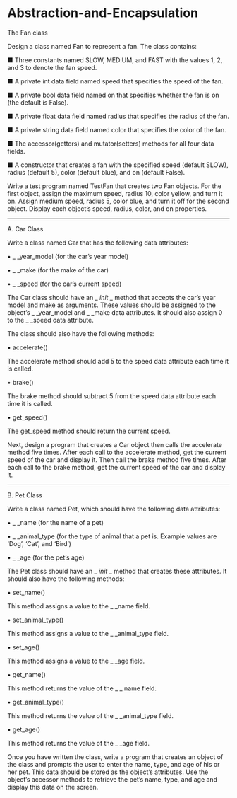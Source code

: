 # Abstraction-and-Encapsulation

The Fan class

Design a class named Fan to represent a fan. The class contains:

■ Three constants named SLOW, MEDIUM, and FAST with the values 1, 2, and 3 to denote the fan speed.

■ A private int data field named speed that specifies the speed of the fan.

■ A private bool data field named on that specifies whether the fan is on (the default is False).

■ A private float data field named radius that specifies the radius of the fan.

■ A private string data field named color that specifies the color of the fan.

■ The accessor(getters)  and mutator(setters)  methods for all four data fields.

■ A constructor that creates a fan with the specified speed (default SLOW), radius (default 5), color (default blue), and on (default False).

Write a test program named TestFan that creates two Fan objects. For the first object, assign the maximum speed, radius 10, color yellow, and turn it on. Assign medium speed, radius 5, color blue, and turn it off for the second object. Display each object’s speed, radius, color, and on properties.

_______________________________________________________________________________________________________________________________________

A. Car Class

Write a class named Car that has the following data attributes:

• _ _year_model (for the car’s year model)

• _ _make (for the make of the car)

• _ _speed (for the car’s current speed)

The Car class should have an _ _init_ _ method that accepts the car’s year model and make as arguments. These values should be assigned to the object’s _ _year_model and _ _make data attributes. It should also assign 0 to the _ _speed data attribute.

The class should also have the following methods:

• accelerate()

The accelerate method should add 5 to the speed data attribute each time it is called.

• brake()

The brake method should subtract 5 from the speed data attribute each time it is called.

• get_speed()

The get_speed method should return the current speed.

Next, design a program that creates a Car object then calls the accelerate method five times. After each call to the accelerate method, get the current speed of the car and display it. Then call the brake method five times. After each call to the brake method, get the current speed of the car and display it.

______________________________________________________________________________________________________________________________________

B. Pet Class

Write a class named Pet, which should have the following data attributes:

• _ _name (for the name of a pet)

• _ _animal_type (for the type of animal that a pet is. Example values are ‘Dog’, ‘Cat’, and ‘Bird’)

• _ _age (for the pet’s age)

The Pet class should have an _ _init_ _ method that creates these attributes. It should also have the following methods:

• set_name()

This method assigns a value to the _ _name field.

• set_animal_type()

This method assigns a value to the _ _animal_type field.

• set_age()

This method assigns a value to the _ _age field.

• get_name()

This method returns the value of the _ _ name field.

• get_animal_type()

This method returns the value of the _ _animal_type field.

• get_age()

This method returns the value of the _ _age field.

Once you have written the class, write a program that creates an object of the class and prompts the user to enter the name, type, and age of his or her pet. This data should be stored as the object’s attributes. Use the object’s accessor methods to retrieve the pet’s name, type, and age and display this data on the screen.
